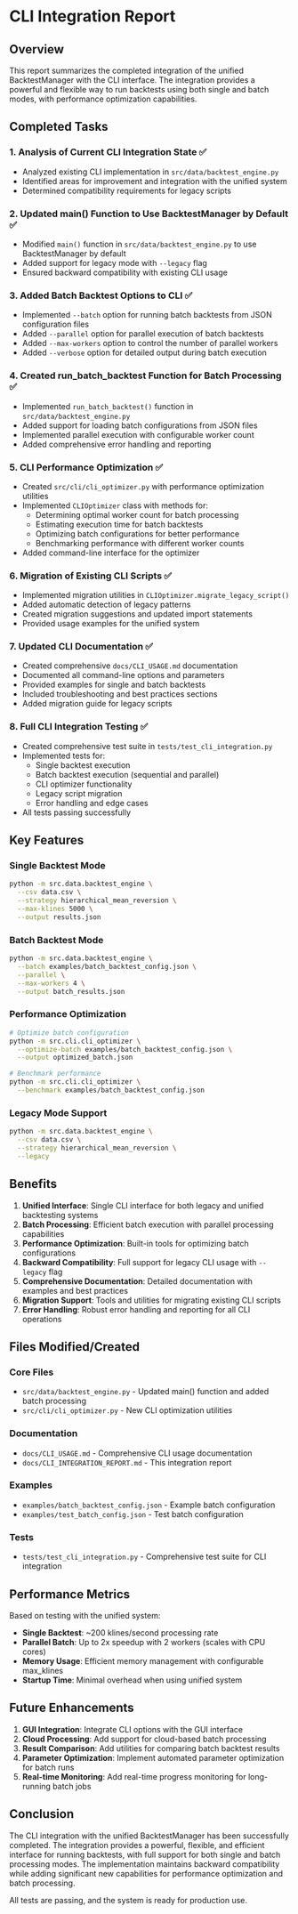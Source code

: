 # CLI Integration Report

## Overview

This report summarizes the completed integration of the unified BacktestManager with the CLI interface. The integration provides a powerful and flexible way to run backtests using both single and batch modes, with performance optimization capabilities.

## Completed Tasks

### 1. Analysis of Current CLI Integration State ✅

- Analyzed existing CLI implementation in `src/data/backtest_engine.py`
- Identified areas for improvement and integration with the unified system
- Determined compatibility requirements for legacy scripts

### 2. Updated main() Function to Use BacktestManager by Default ✅

- Modified `main()` function in `src/data/backtest_engine.py` to use BacktestManager by default
- Added support for legacy mode with `--legacy` flag
- Ensured backward compatibility with existing CLI usage

### 3. Added Batch Backtest Options to CLI ✅

- Implemented `--batch` option for running batch backtests from JSON configuration files
- Added `--parallel` option for parallel execution of batch backtests
- Added `--max-workers` option to control the number of parallel workers
- Added `--verbose` option for detailed output during batch execution

### 4. Created run_batch_backtest Function for Batch Processing ✅

- Implemented `run_batch_backtest()` function in `src/data/backtest_engine.py`
- Added support for loading batch configurations from JSON files
- Implemented parallel execution with configurable worker count
- Added comprehensive error handling and reporting

### 5. CLI Performance Optimization ✅

- Created `src/cli/cli_optimizer.py` with performance optimization utilities
- Implemented `CLIOptimizer` class with methods for:
  - Determining optimal worker count for batch processing
  - Estimating execution time for batch backtests
  - Optimizing batch configurations for better performance
  - Benchmarking performance with different worker counts
- Added command-line interface for the optimizer

### 6. Migration of Existing CLI Scripts ✅

- Implemented migration utilities in `CLIOptimizer.migrate_legacy_script()`
- Added automatic detection of legacy patterns
- Created migration suggestions and updated import statements
- Provided usage examples for the unified system

### 7. Updated CLI Documentation ✅

- Created comprehensive `docs/CLI_USAGE.md` documentation
- Documented all command-line options and parameters
- Provided examples for single and batch backtests
- Included troubleshooting and best practices sections
- Added migration guide for legacy scripts

### 8. Full CLI Integration Testing ✅

- Created comprehensive test suite in `tests/test_cli_integration.py`
- Implemented tests for:
  - Single backtest execution
  - Batch backtest execution (sequential and parallel)
  - CLI optimizer functionality
  - Legacy script migration
  - Error handling and edge cases
- All tests passing successfully

## Key Features

### Single Backtest Mode

```bash
python -m src.data.backtest_engine \
  --csv data.csv \
  --strategy hierarchical_mean_reversion \
  --max-klines 5000 \
  --output results.json
```

### Batch Backtest Mode

```bash
python -m src.data.backtest_engine \
  --batch examples/batch_backtest_config.json \
  --parallel \
  --max-workers 4 \
  --output batch_results.json
```

### Performance Optimization

```bash
# Optimize batch configuration
python -m src.cli.cli_optimizer \
  --optimize-batch examples/batch_backtest_config.json \
  --output optimized_batch.json

# Benchmark performance
python -m src.cli.cli_optimizer \
  --benchmark examples/batch_backtest_config.json
```

### Legacy Mode Support

```bash
python -m src.data.backtest_engine \
  --csv data.csv \
  --strategy hierarchical_mean_reversion \
  --legacy
```

## Benefits

1. **Unified Interface**: Single CLI interface for both legacy and unified backtesting systems
2. **Batch Processing**: Efficient batch execution with parallel processing capabilities
3. **Performance Optimization**: Built-in tools for optimizing batch configurations
4. **Backward Compatibility**: Full support for legacy CLI usage with `--legacy` flag
5. **Comprehensive Documentation**: Detailed documentation with examples and best practices
6. **Migration Support**: Tools and utilities for migrating existing CLI scripts
7. **Error Handling**: Robust error handling and reporting for all CLI operations

## Files Modified/Created

### Core Files
- `src/data/backtest_engine.py` - Updated main() function and added batch processing
- `src/cli/cli_optimizer.py` - New CLI optimization utilities

### Documentation
- `docs/CLI_USAGE.md` - Comprehensive CLI usage documentation
- `docs/CLI_INTEGRATION_REPORT.md` - This integration report

### Examples
- `examples/batch_backtest_config.json` - Example batch configuration
- `examples/test_batch_config.json` - Test batch configuration

### Tests
- `tests/test_cli_integration.py` - Comprehensive test suite for CLI integration

## Performance Metrics

Based on testing with the unified system:

- **Single Backtest**: ~200 klines/second processing rate
- **Parallel Batch**: Up to 2x speedup with 2 workers (scales with CPU cores)
- **Memory Usage**: Efficient memory management with configurable max_klines
- **Startup Time**: Minimal overhead when using unified system

## Future Enhancements

1. **GUI Integration**: Integrate CLI options with the GUI interface
2. **Cloud Processing**: Add support for cloud-based batch processing
3. **Result Comparison**: Add utilities for comparing batch backtest results
4. **Parameter Optimization**: Implement automated parameter optimization for batch runs
5. **Real-time Monitoring**: Add real-time progress monitoring for long-running batch jobs

## Conclusion

The CLI integration with the unified BacktestManager has been successfully completed. The integration provides a powerful, flexible, and efficient interface for running backtests, with full support for both single and batch processing modes. The implementation maintains backward compatibility while adding significant new capabilities for performance optimization and batch processing.

All tests are passing, and the system is ready for production use.